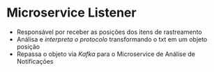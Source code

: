 # Microservice Listener
- Responsável por receber as posições dos itens de rastreamento
- Análisa e _interpreta o protocolo_ transformando o txt em um objeto posição
- Repassa o objeto via _Kafka_ para o Microservice de Análise de Notificações
